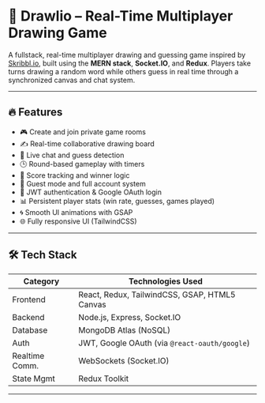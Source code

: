 # 🎨 Drawlio – Real-Time Multiplayer Drawing Game

A fullstack, real-time multiplayer drawing and guessing game inspired by [Skribbl.io](https://skribbl.io), built using the **MERN stack**, **Socket.IO**, and **Redux**. Players take turns drawing a random word while others guess in real time through a synchronized canvas and chat system.

---

## 🔥 Features

- 🎮 Create and join private game rooms
- ✍️ Real-time collaborative drawing board
- 💬 Live chat and guess detection
- 🕒 Round-based gameplay with timers
- 🧾 Score tracking and winner logic
- 👤 Guest mode and full account system
- 🔐 JWT authentication & Google OAuth login
- 📊 Persistent player stats (win rate, guesses, games played)
- 🌀 Smooth UI animations with GSAP
- 🌐 Fully responsive UI (TailwindCSS)

---

## 🛠️ Tech Stack

| Category       | Technologies Used                             |
| -------------- | --------------------------------------------- |
| Frontend       | React, Redux, TailwindCSS, GSAP, HTML5 Canvas |
| Backend        | Node.js, Express, Socket.IO                   |
| Database       | MongoDB Atlas (NoSQL)                         |
| Auth           | JWT, Google OAuth (via `@react-oauth/google`) |
| Realtime Comm. | WebSockets (Socket.IO)                        |
| State Mgmt     | Redux Toolkit                                 |

---
